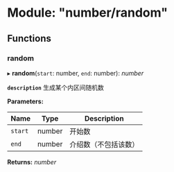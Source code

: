 # Module: "number/random"

## Functions

###  random

▸ **random**(`start`: number, `end`: number): *number*

**`description`** 生成某个内区间随机数

**Parameters:**

Name | Type | Description |
------ | ------ | ------ |
`start` | number | 开始数 |
`end` | number | 介绍数（不包括该数）  |

**Returns:** *number*
